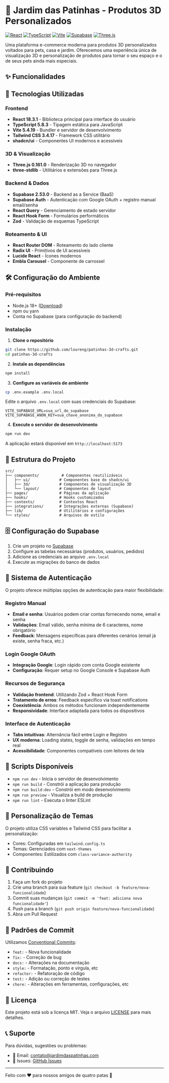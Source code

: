 # 🐾 Jardim das Patinhas - Produtos 3D Personalizados

[![React](https://img.shields.io/badge/React-18.3.1-blue.svg)](https://reactjs.org/)
[![TypeScript](https://img.shields.io/badge/TypeScript-5.8.3-blue.svg)](https://www.typescriptlang.org/)
[![Vite](https://img.shields.io/badge/Vite-5.4.19-646CFF.svg)](https://vitejs.dev/)
[![Supabase](https://img.shields.io/badge/Supabase-2.53.0-3ECF8E.svg)](https://supabase.com/)
[![Three.js](https://img.shields.io/badge/Three.js-0.161.0-000000.svg)](https://threejs.org/)

Uma plataforma e-commerce moderna para produtos 3D personalizados voltados para pets, casa e jardim. Oferecemos uma experiência única de visualização 3D e personalização de produtos para tornar o seu espaço e o de seus pets ainda mais especiais.

## ✨ Funcionalidades


## 🚀 Tecnologias Utilizadas

### Frontend
- **React 18.3.1** - Biblioteca principal para interface do usuário
- **TypeScript 5.8.3** - Tipagem estática para JavaScript
- **Vite 5.4.19** - Bundler e servidor de desenvolvimento
- **Tailwind CSS 3.4.17** - Framework CSS utilitário
- **shadcn/ui** - Componentes UI modernos e acessíveis

### 3D & Visualização
- **Three.js 0.161.0** - Renderização 3D no navegador
- **three-stdlib** - Utilitários e extensões para Three.js

### Backend & Dados
- **Supabase 2.53.0** - Backend as a Service (BaaS)
- **Supabase Auth** - Autenticação com Google OAuth + registro manual email/senha
- **React Query** - Gerenciamento de estado servidor
- **React Hook Form** - Formulários performáticos
- **Zod** - Validação de esquemas TypeScript

### Roteamento & UI
- **React Router DOM** - Roteamento do lado cliente
- **Radix UI** - Primitivos de UI acessíveis
- **Lucide React** - Ícones modernos
- **Embla Carousel** - Componente de carrossel

## 🛠️ Configuração do Ambiente

### Pré-requisitos

- Node.js 18+ ([Download](https://nodejs.org/))
- npm ou yarn
- Conta no Supabase (para configuração do backend)

### Instalação

1. **Clone o repositório**
```bash
git clone https://github.com/loureng/patinhas-3d-crafts.git
cd patinhas-3d-crafts
```

2. **Instale as dependências**
```bash
npm install
```

3. **Configure as variáveis de ambiente**
```bash
cp .env.example .env.local
```

Edite o arquivo `.env.local` com suas credenciais do Supabase:
```env
VITE_SUPABASE_URL=sua_url_do_supabase
VITE_SUPABASE_ANON_KEY=sua_chave_anonima_do_supabase
```

4. **Execute o servidor de desenvolvimento**
```bash
npm run dev
```

A aplicação estará disponível em `http://localhost:5173`

## 📁 Estrutura do Projeto

```
src/
├── components/          # Componentes reutilizáveis
│   ├── ui/             # Componentes base do shadcn/ui
│   ├── 3d/             # Componentes de visualização 3D
│   └── layout/         # Componentes de layout
├── pages/              # Páginas da aplicação
├── hooks/              # Hooks customizados
├── contexts/           # Contextos React
├── integrations/       # Integrações externas (Supabase)
├── lib/                # Utilitários e configurações
└── styles/             # Arquivos de estilo
```

## 🗄️ Configuração do Supabase

1. Crie um projeto no [Supabase](https://supabase.com/)
2. Configure as tabelas necessárias (produtos, usuários, pedidos)
3. Adicione as credenciais ao arquivo `.env.local`
4. Execute as migrações do banco de dados

## 🔐 Sistema de Autenticação

O projeto oferece múltiplas opções de autenticação para maior flexibilidade:

### Registro Manual
- **Email e senha**: Usuários podem criar contas fornecendo nome, email e senha
- **Validações**: Email válido, senha mínima de 6 caracteres, nome obrigatório
- **Feedback**: Mensagens específicas para diferentes cenários (email já existe, senha fraca, etc.)

### Login Google OAuth
- **Integração Google**: Login rápido com conta Google existente
- **Configuração**: Requer setup no Google Console e Supabase Auth

### Recursos de Segurança
- **Validação frontend**: Utilizando Zod + React Hook Form
- **Tratamento de erros**: Feedback específico via toast notifications
- **Coexistência**: Ambos os métodos funcionam independentemente
- **Responsividade**: Interface adaptada para todos os dispositivos

### Interface de Autenticação
- **Tabs intuitivas**: Alternância fácil entre Login e Registro
- **UX moderna**: Loading states, toggle de senha, validações em tempo real
- **Acessibilidade**: Componentes compatíveis com leitores de tela

## 🔧 Scripts Disponíveis

- `npm run dev` - Inicia o servidor de desenvolvimento
- `npm run build` - Constrói a aplicação para produção
- `npm run build:dev` - Constrói em modo desenvolvimento
- `npm run preview` - Visualiza a build de produção
- `npm run lint` - Executa o linter ESLint

## 🎨 Personalização de Temas

O projeto utiliza CSS variables e Tailwind CSS para facilitar a personalização:

- Cores: Configuradas em `tailwind.config.ts`
- Temas: Gerenciados com `next-themes`
- Componentes: Estilizados com `class-variance-authority`

## 🤝 Contribuindo

1. Faça um fork do projeto
2. Crie uma branch para sua feature (`git checkout -b feature/nova-funcionalidade`)
3. Commit suas mudanças (`git commit -m 'feat: adiciona nova funcionalidade'`)
4. Push para a branch (`git push origin feature/nova-funcionalidade`)
5. Abra um Pull Request

## 📝 Padrões de Commit

Utilizamos [Conventional Commits](https://www.conventionalcommits.org/):

- `feat:` - Nova funcionalidade
- `fix:` - Correção de bug
- `docs:` - Alterações na documentação
- `style:` - Formatação, ponto e vírgula, etc
- `refactor:` - Refatoração de código
- `test:` - Adição ou correção de testes
- `chore:` - Alterações em ferramentas, configurações, etc

## 📄 Licença

Este projeto está sob a licença MIT. Veja o arquivo [LICENSE](LICENSE) para mais detalhes.

## 📞 Suporte

Para dúvidas, sugestões ou problemas:

- 📧 Email: contato@jardimdaspatinhas.com
- 🐛 Issues: [GitHub Issues](https://github.com/loureng/patinhas-3d-crafts/issues)

---

Feito com ❤️ para nossos amigos de quatro patas 🐾
